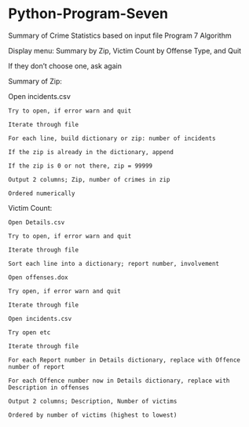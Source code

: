 # Python-Program-Seven
Summary of Crime Statistics based on input file
Program 7 Algorithm

Display menu: Summary by Zip, Victim Count by Offense Type, and Quit

  If they don’t choose one, ask again

Summary of Zip: 

Open incidents.csv

	Try to open, if error warn and quit

	Iterate through file

	For each line, build dictionary or zip: number of incidents

	If the zip is already in the dictionary, append

	If the zip is 0 or not there, zip = 99999

	Output 2 columns; Zip, number of crimes in zip

	Ordered numerically


Victim Count:

	Open Details.csv

	Try to open, if error warn and quit

	Iterate through file

	Sort each line into a dictionary; report number, involvement

	Open offenses.dox

	Try open, if error warn and quit

	Iterate through file

	Open incidents.csv

	Try open etc

	Iterate through file

	For each Report number in Details dictionary, replace with Offence number of report

	For each Offence number now in Details dictionary, replace with Description in offenses

	Output 2 columns; Description, Number of victims

	Ordered by number of victims (highest to lowest)
